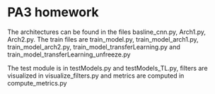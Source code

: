 # PA3 homework

The architectures can be found in the files basline_cnn.py, Arch1.py, Arch2.py. The train files are train_model.py,
train_model_arch1.py, train_model_arch2.py, train_model_transferLearning.py and train_model_transferLearning_unfreeze.py

The test module is in testModels.py and testModels_TL.py, filters are visualized in visualize_filters.py and metrics are computed in compute_metrics.py
